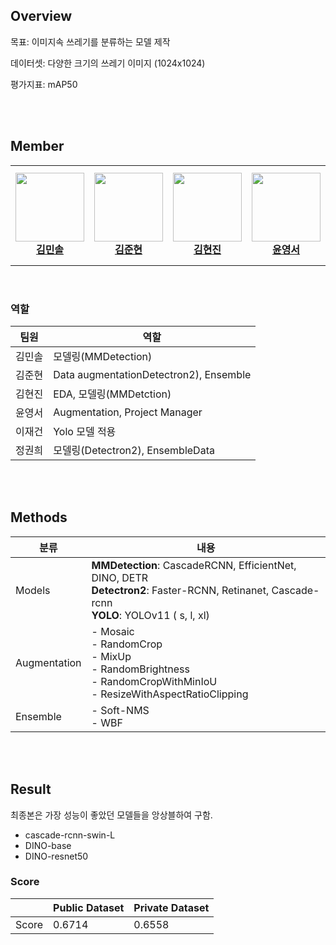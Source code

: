 ## Overview
목표: 이미지속 쓰레기를 분류하는 모델 제작

데이터셋: 다양한 크기의 쓰레기 이미지 (1024x1024)

평가지표: mAP50

<br><br>

## Member  
<table>
    <tr height="160px">
        <td align="center" width="150px">
            <a href="https://github.com/kim-minsol"><img height="110px" src="https://avatars.githubusercontent.com/u/81224613?v=4"/></a>
            <br />
            <a href="https://github.com/kim-minsol"><strong>김민솔</strong></a>
            <br />
        </td>
        <td align="center" width="150px">
              <a href="https://github.com/joonhyunkim1"><img height="110px"  src="https://avatars.githubusercontent.com/u/141805564?v=4"/></a>
              <br />
              <a href="https://github.com/joonhyunkim1"><strong>김준현</strong></a>
              <br />
        </td>
        <td align="center" width="150px">
              <a href="https://github.com/sweetie-orange"><img height="110px"  src="https://avatars.githubusercontent.com/u/97962649?v=4"/></a>
              <br />
              <a href="https://github.com/sweetie-orange"><strong>김현진</strong></a>
              <br />
        </td>
        <td align="center" width="150px">
              <a href="https://github.com/0seoYun"><img height="110px"  src="https://avatars.githubusercontent.com/u/102219161?v=4"/></a>
              <br />
              <a href="https://github.com/0seoYun"><strong>윤영서</strong></a>
              <br />
        </td>
        <td align="center" width="150px">
              <a href="https://github.com/2JAE22"><img height="110px"  src="https://avatars.githubusercontent.com/u/87936538?v=4"/></a>
              <br />
              <a href="https://github.com/2JAE22"><strong>이재건</strong></a>
              <br />
        </td>
        <td align="center" width="150px">
              <a href="https://github.com/Gwonee"><img height="110px"  src="https://avatars.githubusercontent.com/u/125177607?v=4"/></a>
              <br />
              <a href="https://github.com/Gwonee"><strong>정권희</strong></a>
              <br />
        </td>
    </tr>
</table>  

<br>

### 역할

|팀원|역할|
|-----|---|
|김민솔| 모델링(MMDetection) |
|김준현| Data augmentationDetectron2), Ensemble |
|김현진| EDA, 모델링(MMDetction) |
|윤영서| Augmentation, Project Manager |
|이재건| Yolo 모델 적용 |
|정권희| 모델링(Detectron2), EnsembleData |

<br><br>


## Methods

|분류|내용|
  |-----|---|
  |Models| **MMDetection**: CascadeRCNN, EfficientNet, DINO, DETR <br> **Detectron2**: Faster-RCNN, Retinanet, Cascade-rcnn <br>  **YOLO**: YOLOv11 ( s, l, xl) |
  |Augmentation| - Mosaic <br> - RandomCrop <br> - MixUp <br> - RandomBrightness <br> - RandomCropWithMinIoU <br> - ResizeWithAspectRatioClipping|
  |Ensemble|- Soft-NMS <br> - WBF |


<br><br>

## Result
최종본은 가장 성능이 좋았던 모델들을 앙상블하여 구함.
- cascade-rcnn-swin-L
- DINO-base
- DINO-resnet50

### Score
||Public Dataset|Private Dataset|
|---|-----|---|
|Score| 0.6714 | 0.6558 |


